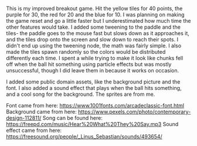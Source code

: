 
This is my improved breakout game. Hit the yellow tiles for 40 points, the purple for 30, the red for 20 and the blue for 10.
I was planning on making the game reset and go a little faster but I underestimated how much time the other features would take.
I added some tweening to the paddle and the tiles- the paddle goes to the mouse fast but slows down as it approaches it, and the 
tiles drop onto the screen and slow down to reach their spots. I didn't end up using the tweening node, the math was fairly simple.
I also made the tiles spawn randomly so the colors would be distributed differently each time. I spent a while trying to make it look
like chunks fell off when the ball hit something using particle effects but was mostly unsuccessful, though I did leave them in because
it works on occasion.

I added some public domain assets, like the background picture and the font. I also added a sound effect that plays when the ball hits 
something, and a cool song for the background. The sprites are from me.

Font came from here: https://www.1001fonts.com/arcadeclassic-font.html
Background came from here: https://www.pexels.com/photo/contemporary-design-112811/
Song can be found here: https://freepd.com/music/Hear%20What%20They%20Say.mp3
Sound effect came from here: https://freesound.org/people/_Linus_Sebastian/sounds/493654/

